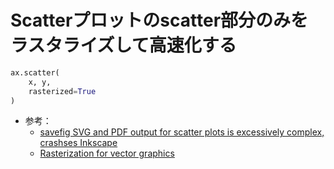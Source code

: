 # Scatterプロットのscatter部分のみをラスタライズして高速化する

```Python
ax.scatter(
    x, y,
    rasterized=True
)
```

- 参考：
  - [savefig SVG and PDF output for scatter plots is excessively complex, crashses Inkscape](https://github.com/matplotlib/matplotlib/issues/5967/)
  - [Rasterization for vector graphics](https://matplotlib.org/devdocs/gallery/misc/rasterization_demo.html)
